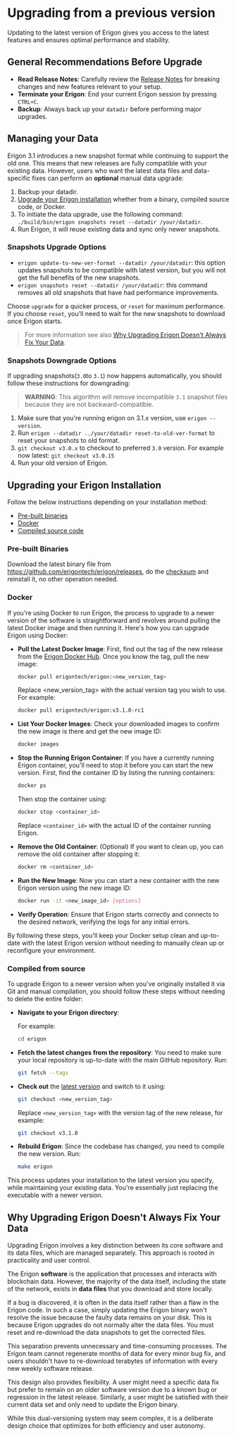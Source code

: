 # Upgrading from a previous version

Updating to the latest version of Erigon gives you access to the latest features and ensures optimal performance and stability.

## General Recommendations Before Upgrade

- **Read Release Notes**: Carefully review the [Release Notes](https://github.com/erigontech/erigon/releases) for breaking changes and new features relevant to your setup.
- **Terminate your Erigon**: End your current Erigon session by pressing `CTRL+C`.
- **Backup**: Always back up your `datadir` before performing major upgrades.  

## Managing your Data

Erigon 3.1 introduces a new snapshot format while continuing to support the old one. This means that new releases are fully compatible with your existing data. However, users who want the latest data files and data-specific fixes can perform an **optional** manual data upgrade:

1. Backup your datadir.
2. [Upgrade your Erigon installation](#upgrading-your-erigon-installation) whether from a binary, compiled source code, or Docker.
3. To initiate the data upgrade, use the following command: `./build/bin/erigon snapshots reset --datadir /your/datadir`.
4. Run Erigon, it will reuse existing data and sync only newer snapshots.

### Snapshots Upgrade Options

* `erigon update-to-new-ver-format --datadir /your/datadir`: this option updates snapshots to be compatible with latest version, but you will not get the full benefits of the new snapshots.
* `erigon snapshots reset --datadir /your/datadir`: this command removes all old snapshots that have had performance improvements.

Choose `upgrade` for a quicker process, or `reset` for maximum performance. If you choose `reset`, you'll need to wait for the new snapshots to download once Erigon starts.

> For more information see also [Why Upgrading Erigon Doesn't Always Fix Your Data](#why-upgrading-erigon-doesnt-always-fix-your-data).

### Snapshots Downgrade Options

If upgrading snapshots(`3.0`to `3.1`) now happens automatically, you should follow these instructions for downgrading:

> **WARNING**: This algorithm will remove incompatible `3.1` snapshot files because they are not backward-compatible.

1. Make sure that you're running erigon on 3.1.x version, use `erigon --version`.
2. Run `erigon --datadir ../your/datadir reset-to-old-ver-format` to reset your snapshots to old format.
3. `git checkout v3.0.x` to checkout to preferred `3.0` version. For example now latest: `git checkout v3.0.15`
4. Run your old version of Erigon.


## Upgrading your Erigon Installation

Follow the below instructions depending on your installation method:

- [Pre-built binaries](#pre-built-binaries)
- [Docker](#docker)
- [Compiled source code](#compiled-from-source)

### Pre-built Binaries

Download the latest binary file from <https://github.com/erigontech/erigon/releases>, do the [checksum](../installation/pre-built-binaries.md#checksums) and reinstall it, no other operation needed.

### Docker

If you're using Docker to run Erigon, the process to upgrade to a newer version of the software is straightforward and revolves around pulling the latest Docker image and then running it. Here's how you can upgrade Erigon using Docker:

* **Pull the Latest Docker Image**: First, find out the tag of the new release from the [Erigon Docker Hub](https://hub.docker.com/r/erigontech/erigon). Once you know the tag, pull the new image:

    ```bash
    docker pull erigontech/erigon:<new_version_tag>
    ```

    Replace <new_version_tag> with the actual version tag you wish to use. For example:

    ```bash
    docker pull erigontech/erigon:v3.1.0-rc1
    ```


* **List Your Docker Images**: Check your downloaded images to confirm the new image is there and get the new image ID:

    ```bash
    docker images
    ```


* **Stop the Running Erigon Container**: If you have a currently running Erigon container, you'll need to stop it before you can start the new version. First, find the container ID by listing the running containers:

    ```bash
    docker ps
    ```

    Then stop the container using:

    ```bash
    docker stop <container_id>
    ```

    Replace `<container_id>` with the actual ID of the container running Erigon.

* **Remove the Old Container**: (Optional) If you want to clean up, you can remove the old container after stopping it:

    ```bash
    docker rm <container_id>
    ```

* **Run the New Image**: Now you can start a new container with the new Erigon version using the new image ID:

    ```bash
    docker run -it <new_image_id> [options]
    ```

* **Verify Operation**: Ensure that Erigon starts correctly and connects to the desired network, verifying the logs for any initial errors.

By following these steps, you'll keep your Docker setup clean and up-to-date with the latest Erigon version without needing to manually clean up or reconfigure your environment.

### Compiled from source

To upgrade Erigon to a newer version when you've originally installed it via Git and manual compilation, you should follow these steps without needing to delete the entire folder:

* **Navigate to your Erigon directory**:

    For example:

    ```bash
    cd erigon
    ```

* **Fetch the latest changes from the repository**: You need to make sure your local repository is up-to-date with the main GitHub repository. Run:

    ```bash
    git fetch --tags
    ```

* **Check out** the [latest version](https://github.com/erigontech/erigon/releases) and switch to it using:


    ```bash
    git checkout <new_version_tag>
    ```

    Replace `<new_version_tag>` with the version tag of the new release, for example:

    ```bash
    git checkout v3.1.0
    ```

* **Rebuild Erigon**: Since the codebase has changed, you need to compile the new version. Run:

    ```bash
    make erigon
    ```
   
This process updates your installation to the latest version you specify, while maintaining your existing data. You're essentially just replacing the executable with a newer version.

## Why Upgrading Erigon Doesn't Always Fix Your Data

Upgrading Erigon involves a key distinction between its core software and its data files, which are managed separately. This approach is rooted in practicality and user control.

The Erigon **software** is the application that processes and interacts with blockchain data. However, the majority of the data itself, including the state of the network, exists in **data files** that you download and store locally.

If a bug is discovered, it is often in the data itself rather than a flaw in the Erigon code. In such a case, simply updating the Erigon binary won't resolve the issue because the faulty data remains on your disk. This is because Erigon upgrades do not normally alter the data files. You must reset and re-download the data snapshots to get the corrected files.

This separation prevents unnecessary and time-consuming processes. The Erigon team cannot regenerate months of data for every minor bug fix, and users shouldn't have to re-download terabytes of information with every new weekly software release.

This design also provides flexibility. A user might need a specific data fix but prefer to remain on an older software version due to a known bug or regression in the latest release. Similarly, a user might be satisfied with their current data set and only need to update the Erigon binary.

While this dual-versioning system may seem complex, it is a deliberate design choice that optimizes for both efficiency and user autonomy.

